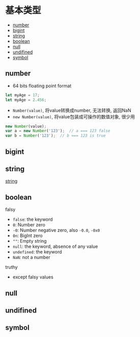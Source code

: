 # 基本类型

- [number](#number)
- [bigint](#bigint)
- [string](#string)
- [boolean](#boolean)
- [null](#null)
- [undifined](#undifined)
- [symbol](#symbol)

## number

- 64 bits floating point format

```javascript
let myAge = 17;
let myAge = 2.456;
```

- `Number(value)`, 将value转换成number, 无法转换, 返回NaN
- `new Number(value)`, 将value包装成可操作的数值对象, 很少用

```javascript
new Number(value);
var a = new Number('123');  // a === 123 false
var b = Number('123');  // b === 123 is true
```

## bigint

## string

[string](javascript-string.md)

## boolean

falsy

- `false`: the keyword
- `0`: Number zero
- `-0`: Number negative zero, also `-0.0`, `-0x0`
- `0n`: BigInt zero
- `""`: Empty string
- `null`: the keyword, absence of any value
- `undefined`: the keyword
- `NaN`: not a number

truthy

- except falsy values


## null

## undifined

## symbol

